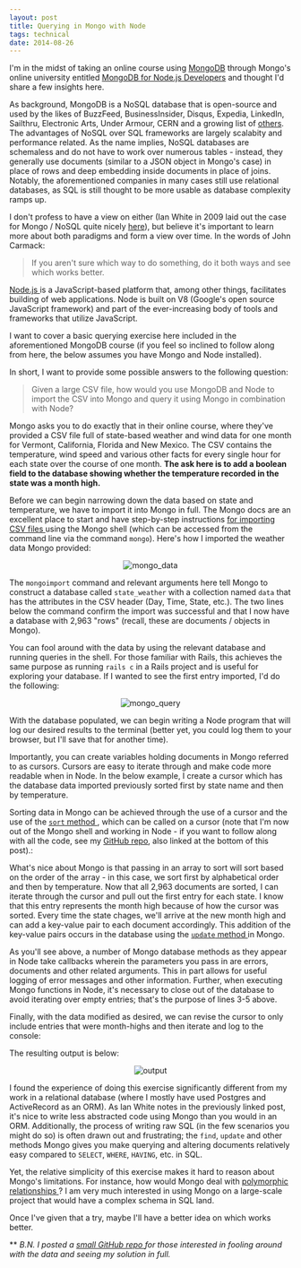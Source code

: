 ```yaml
---
layout: post
title: Querying in Mongo with Node
tags: technical
date: 2014-08-26
---
```

I'm in the midst of taking an online course using <a href="http://www.mongodb.org/" target="_blank"> MongoDB</a> through Mongo's online university entitled <a href="https://university.mongodb.com/courses/10gen/M101JS/2014_Aug/syllabus" target="_blank"> MongoDB for Node.js Developers</a> and thought I'd share a few insights here. 

As background, MongoDB is a NoSQL database that is open-source and used by the likes of BuzzFeed, BusinessInsider, Disqus, Expedia, LinkedIn, Sailthru, Electronic Arts, Under Armour, CERN and a growing list of <a href="https://www.mongodb.org/about/production-deployments/" target="_blank"> others</a>. The advantages of NoSQL over SQL frameworks are largely scalabity and performance related. As the name implies, NoSQL databases are schemaless and do not have to work over numerous tables - instead, they generally use documents (similar to a JSON object in Mongo's case) in place of rows and deep embedding inside documents in place of joins. Notably, the aforementioned companies in many cases still use relational databases, as SQL is still thought to be more usable as database complexity ramps up. 

I don't profess to have a view on either (Ian White in 2009 laid out the case for Mongo / NoSQL quite nicely <a href="http://www.businessinsider.com/how-we-use-mongodb-2009-11" target="_blank">here</a>), but believe it's important to learn more about both paradigms and form a view over time. In the words of John Carmack: 

<blockquote>If you aren't sure which way to do something, do it both ways and see which works better.</blockquote>

<a href="http://nodejs.org/" target="_blank"> Node.js </a> is a JavaScript-based platform that, among other things, facilitates building of web applications. Node is built on V8 (Google's open source JavaScript framework) and part of the ever-increasing body of tools and frameworks that utilize JavaScript. 

I want to cover a basic querying exercise here included in the aforementioned MongoDB course (if you feel so inclined to follow along from here, the below assumes you have Mongo and Node installed). 

In short, I want to provide some possible answers to the following question:

<blockquote>Given a large CSV file, how would you use MongoDB and Node to import the CSV into Mongo and query it using Mongo in combination with Node?</blockquote>

Mongo asks you to do exactly that in their online course, where they've provided a CSV file full of state-based weather and wind data for one month for Vermont, California, Florida and New Mexico. The CSV contains the temperature, wind speed and various other facts for every single hour for each state over the course of one month. <b>The ask here is to add a boolean field to the database showing whether the temperature recorded in the state was a month high.</b>

Before we can begin narrowing down the data based on state and temperature, we have to import it into Mongo in full. The Mongo docs are an excellent place to start and have step-by-step instructions <a href="http://docs.mongodb.org/manual/reference/program/mongoimport/" target="_blank">for importing CSV files </a> using the Mongo shell (which can be accessed from the command line via the command `mongo`). Here's how I imported the weather data Mongo provided:

<p align="center">
<img src="https://lh6.googleusercontent.com/-5IPDMkSr1Ys/U_yzY0KzWzI/AAAAAAAAAUI/JkoTYXE8JY4/w607-h92-no/Screen%2BShot%2B2014-08-26%2Bat%2B12.18.21%2BPM.png" alt="mongo_data" >
</p>

The `mongoimport` command and relevant arguments here tell Mongo to construct a database called `state_weather` with a collection named `data` that has the attributes in the CSV header (Day, Time, State, etc.). The two lines below the command confirm the import was successful and that I now have a database with 2,963 "rows" (recall, these are documents / objects in Mongo). 

You can fool around with the data by using the relevant database and running queries in the shell. For those familiar with Rails, this achieves the same purpose as running `rails c` in a Rails project and is useful for exploring your database. If I wanted to see the first entry imported, I'd do the following:

<p align="center">
<img src="https://lh4.googleusercontent.com/-uXIWtoF6Kfo/U_y0qfhh01I/AAAAAAAAAU0/fjcwYmH6jfk/w435-h343-no/Screen%2BShot%2B2014-08-26%2Bat%2B12.23.23%2BPM.png" alt="mongo_query">
</p>


With the database populated, we can begin writing a Node program that will log our desired results to the terminal (better yet, you could log them to your browser, but I'll save that for another time). 

Importantly, you can create variables holding documents in Mongo referred to as cursors. Cursors are easy to iterate through and make code more readable when in Node. In the below example, I create a cursor which has the database data imported previously sorted first by state name and then by temperature. 

Sorting data in Mongo can be achieved through the use of a cursor and the use of the <a href="http://docs.mongodb.org/manual/reference/method/cursor.sort/" target="_blank"> `sort` method </a>, which can be called on a cursor (note that I'm now out of the Mongo shell and working in Node - if you want to follow along with all the code, see my <a href="https://github.com/BenBrostoff/Mongo-and-Node-Example" target="blank"> GitHub repo</a>, also linked at the bottom of this post).:

<script src="https://gist.github.com/BenBrostoff/1dc63a0d77649f73a02e.js"></script>

What's nice about Mongo is that passing in an array to sort will sort based on the order of the array - in this case, we sort first by alphabetical order and then by temperature. Now that all 2,963 documents are sorted, I can iterate through the cursor and pull out the first entry for each state. I know that this entry represents the month high because of how the cursor was sorted. Every time the state chages, we'll arrive at the new month high and can add a key-value pair to each document accordingly. This addition of the key-value pairs occurs in the database using the <a href="http://docs.mongodb.org/manual/reference/method/db.collection.update/" target="_blank"> `update` method </a> in Mongo. 

<script src="https://gist.github.com/BenBrostoff/3c723f970997a707c5a0.js"></script>

As you'll see above, a number of Mongo database methods as they appear in Node take callbacks wherein the parameters you pass in are errors, documents and other related arguments. This in part allows for useful logging of error messages and other information. Further, when executing Mongo functions in Node, it's necessary to close out of the database to avoid iterating over empty entries; that's the purpose of lines 3-5 above. 

Finally, with the data modified as desired, we can revise the cursor to only include entries that were month-highs and then iterate and log to the console:

<script src="https://gist.github.com/BenBrostoff/513873bb0ac012145385.js"></script>

The resulting output is below:

<p align="center">
<img src="https://lh6.googleusercontent.com/-ykdOSUGFR74/U_zZsKjOemI/AAAAAAAAAVw/RXrxYxQoxWY/w558-h82-no/Screen%2BShot%2B2014-08-26%2Bat%2B3.00.52%2BPM.png" alt="output" >
</p>

I found the experience of doing this exercise significantly different from my work in a relational database (where I mostly have used Postgres and ActiveRecord as an ORM). As Ian White notes in the previously linked post, it's nice to write less abstracted code using Mongo than you would in an ORM. Additionally, the process of writing raw SQL (in the few scenarios you might do so) is often drawn out and frustrating; the `find`, `update` and other methods Mongo gives you make querying and altering documents relatively easy compared to `SELECT`, `WHERE`, `HAVING`, etc. in SQL. 

Yet, the relative simplicity of this exercise makes it hard to reason about Mongo's limitations. For instance, how would Mongo deal with <a href="http://guides.rubyonrails.org/association_basics.html#polymorphic-associations" target="_blank"> polymorphic relationships </a>? I am very much interested in using Mongo on a large-scale project that would have a complex schema in SQL land. 

Once I've given that a try, maybe I'll have a better idea on which works better.

** <i>B.N. I posted a <a href="https://github.com/BenBrostoff/Mongo-and-Node-Example" target="_blank"> small GitHub repo </a> for those interested in fooling around with the data and seeing my solution in full.</i>
